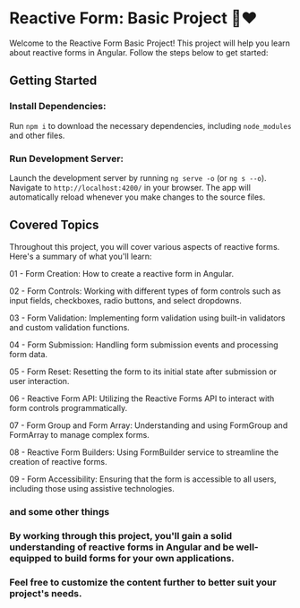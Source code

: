 # Reactive Form: Basic Project 🚀❤️

Welcome to the Reactive Form Basic Project! This project will help you learn about reactive forms in Angular. Follow the steps below to get started:

## Getting Started
### Install Dependencies: 
Run `npm i` to download the necessary dependencies, including `node_modules` and other files.

### Run Development Server: 
Launch the development server by running `ng serve -o` (or `ng s --o`). Navigate to `http://localhost:4200/` in your browser. The app will automatically reload whenever you make changes to the source files.

## Covered Topics
Throughout this project, you will cover various aspects of reactive forms. Here's a summary of what you'll learn:

01 - Form Creation: How to create a reactive form in Angular.

02 - Form Controls: Working with different types of form controls such as input fields, checkboxes, radio buttons, and select dropdowns.

03 - Form Validation: Implementing form validation using built-in validators and custom validation functions.

04 - Form Submission: Handling form submission events and processing form data.

05 - Form Reset: Resetting the form to its initial state after submission or user interaction.

06 - Reactive Form API: Utilizing the Reactive Forms API to interact with form controls programmatically.

07 - Form Group and Form Array: Understanding and using FormGroup and FormArray to manage complex forms.

08 - Reactive Form Builders: Using FormBuilder service to streamline the creation of reactive forms.

09 - Form Accessibility: Ensuring that the form is accessible to all users, including those using assistive technologies.

### and some other things

### By working through this project, you'll gain a solid understanding of reactive forms in Angular and be well-equipped to build forms for your own applications.

### Feel free to customize the content further to better suit your project's needs.
